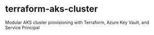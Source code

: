 # terraform-aks-cluster
Modular AKS cluster provisioning with Terraform, Azure Key Vault, and Service Principal
